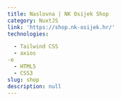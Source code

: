 ```yaml
---
title: Naslovna | NK Osijek Shop
category: NuxtJS
link: 'https://shop.nk-osijek.hr/'
technologies:

  - Tailwind CSS
  - axios
-e 
  - HTML5
  - CSS3
slug: shop
description: null
---
```

